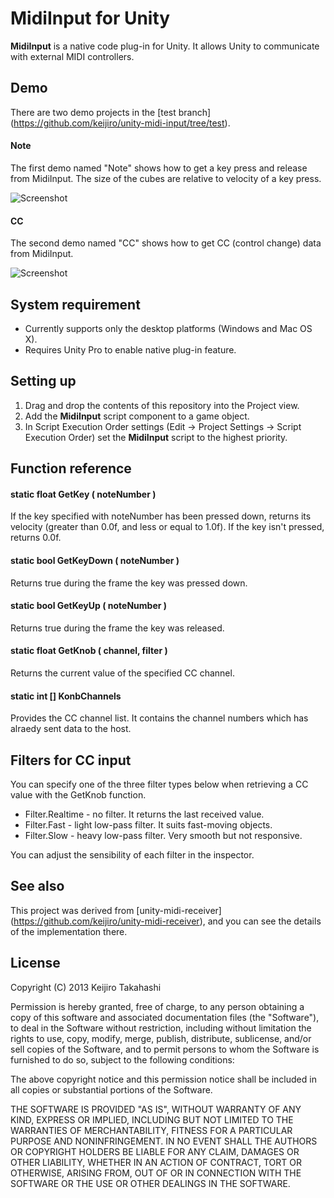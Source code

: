 MidiInput for Unity
===================

**MidiInput** is a native code plug-in for Unity. It allows Unity to communicate with
external MIDI controllers.

Demo
----

There are two demo projects in the [test branch]
(https://github.com/keijiro/unity-midi-input/tree/test).

#### Note

The first demo named "Note" shows how to get a key press and release from MidiInput.
The size of the cubes are relative to velocity of a key press.

![Screenshot](http://keijiro.github.io/unity-midi-input/screenshot1.png)

#### CC

The second demo named "CC" shows how to get CC (control change) data from MidiInput.

![Screenshot](http://keijiro.github.io/unity-midi-input/screenshot2.png)

System requirement
------------------

- Currently supports only the desktop platforms (Windows and Mac OS X).
- Requires Unity Pro to enable native plug-in feature.

Setting up
----------

1. Drag and drop the contents of this repository into the Project view.
2. Add the **MidiInput** script component to a game object.
3. In Script Execution Order settings (Edit -> Project Settings -> Script Execution
   Order) set the **MidiInput** script to the highest priority.

Function reference
------------------

#### static float GetKey ( noteNumber )

If the key specified with noteNumber has been pressed down, returns its velocity
(greater than 0.0f, and less or equal to 1.0f). If the key isn't pressed,
returns 0.0f.

#### static bool GetKeyDown ( noteNumber )

Returns true during the frame the key was pressed down.

#### static bool GetKeyUp ( noteNumber )

Returns true during the frame the key was released.

#### static float GetKnob ( channel, filter )

Returns the current value of the specified CC channel.

#### static int [] KonbChannels

Provides the CC channel list. It contains the channel numbers which has alraedy
sent data to the host.

Filters for CC input
--------------------

You can specify one of the three filter types below when retrieving a CC value with
the GetKnob function.

- Filter.Realtime - no filter. It returns the last received value.
- Filter.Fast - light low-pass filter. It suits fast-moving objects.
- Filter.Slow - heavy low-pass filter. Very smooth but not responsive.

You can adjust the sensibility of each filter in the inspector.

See also
--------

This project was derived from [unity-midi-receiver]
(https://github.com/keijiro/unity-midi-receiver), and you can see the details
of the implementation there.

License
-------

Copyright (C) 2013 Keijiro Takahashi

Permission is hereby granted, free of charge, to any person obtaining a copy of
this software and associated documentation files (the "Software"), to deal in
the Software without restriction, including without limitation the rights to
use, copy, modify, merge, publish, distribute, sublicense, and/or sell copies of
the Software, and to permit persons to whom the Software is furnished to do so,
subject to the following conditions:

The above copyright notice and this permission notice shall be included in all
copies or substantial portions of the Software.

THE SOFTWARE IS PROVIDED "AS IS", WITHOUT WARRANTY OF ANY KIND, EXPRESS OR
IMPLIED, INCLUDING BUT NOT LIMITED TO THE WARRANTIES OF MERCHANTABILITY, FITNESS
FOR A PARTICULAR PURPOSE AND NONINFRINGEMENT. IN NO EVENT SHALL THE AUTHORS OR
COPYRIGHT HOLDERS BE LIABLE FOR ANY CLAIM, DAMAGES OR OTHER LIABILITY, WHETHER
IN AN ACTION OF CONTRACT, TORT OR OTHERWISE, ARISING FROM, OUT OF OR IN
CONNECTION WITH THE SOFTWARE OR THE USE OR OTHER DEALINGS IN THE SOFTWARE.
